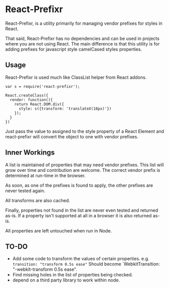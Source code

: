 # React-Prefixr

React-Prefixr, is a utility primarily for managing vendor prefixes for styles in React.

That said, React-Prefixr has no dependencies and can be used in projects where you are not using React.
The main difference is that this utility is for adding prefixes for javascript style camelCased styles properties.

## Usage

React-Prefixr is used much like ClassList helper from React addons.

```
var s = require('react-prefixr');

React.createClass({
  render: function(){
    return React.DOM.div({
      style: s({transform: 'translateX(10px)'})
    });
  }
})

```

Just pass the value to assigned to the style property of a React Element and react-prefixr will convert the object to one with vendor prefixes.

## Inner Workings

A list is maintained of properties that may need vendor prefixes. This list will grow over time and contribution are welcome. The correct vendor prefix is determined at run-time in the browser.

As soon, as one of the prefixes is found to apply, the other prefixes are never tested again.

All transforms are also cached.

Finally, properties not found in the list are never even tested and returned as-is.
If a property isn't supported at all in a browser it is also returned as-is.

All properties are left untouched when run in Node.

## TO-DO
- Add some code to transform the values of certain properties. e.g. `transition: "transform 0.5s ease"` Should become `WebkitTransition: "-webkit-transform 0.5s ease".
- Find missing holes in the list of properties being checked.
- depend on a third party library to work within node.